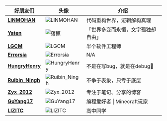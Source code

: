 | 好朋友们                                                       | 头像                                                                                   | 介绍                                       |
|---------------------------------------------------|----------------------------------------------------------------------------------------|--------------------------------------------|
| [**LINMOHAN**](https://home.linmohan.fun) | ![LINMOHAN](https://s1.imagehub.cc/images/2025/07/30/0a2c858f1fa7d7ff3d480b9e2ab3dce0.jpg) | 代码重构世界，逻辑解构真理                 |
| [**Yaten**](https://yaten-z.github.io/) | ![落鲸](https://s1.imagehub.cc/images/2025/05/30/55439681d8b3c2d988638c133e160a56.jpg)   | 「世界多变而永恒，文字孤独却自由」         |
| [ **LGCM** ](http://www.LGCM.xyz)                | ![LGCM](https://s1.imagehub.cc/images/2025/07/30/75fb3a7a7532703f2e7f0c095dc417f1.jpg)     | 半个软件工程师                             |
| [**Errorsia**](http://errorsia.com)            | ![Errorsia](https://s1.imagehub.cc/images/2025/07/30/86668972c5b3fb5e440c6e1bba1f69db.png) | N/A                                       |
| [**HungryHenry**](https://hungryhenry.cn)     | ![HungryHenry](https://s1.imagehub.cc/images/2025/07/31/4b1f583c02e682ac790c6bfa7a52ec0b.jpg) | 不是在写bug，就是在debug🐛     |
| [**Ruibin_Ningh**](https://www.ruibin-ningh.top/) | ![Ruibin_Ningh](https://s1.imagehub.cc/images/2025/07/31/b2e402249619e45fd0a227d7f5161d5a.jpg) | 不争于表象，只专于底层                     |
| [**Zyx_2012**](https://blog.zyx-2012.cn)   | ![Zyx_2012](https://s1.imagehub.cc/images/2025/08/02/f4233153acd18054b42e984c0775aace.png)     | 专注于笔记、分享的博客                   |
| [**GuYang17**](https://guyang17.github.io/) | ![GuYang17](https://avatars.githubusercontent.com/u/196782409?v=4)                    | 编程爱好者 \| Minecraft玩家              |
| [**LIZITC**](https:/www.lizitc.cn/) | ![LIZITC](https://s1.imagehub.cc/images/2025/10/31/e2f8d07a487754b327226d6b08ce3139.jpg)                    | 高中同学              |
